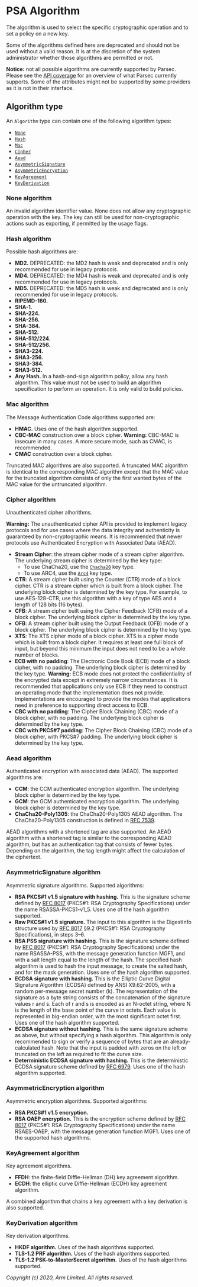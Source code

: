 # PSA Algorithm

The algorithm is used to select the specific cryptographic operation and to set a policy on a new
key.

Some of the algorithms defined here are deprecated and should not be used without a valid reason. It
is at the discretion of the system administrator whether those algorithms are permitted or not.

**Notice:** not all possible algorithms are currently supported by Parsec. Please see the [API
coverage](../../api_coverage.md) for an overview of what Parsec currently supports. Some of the
attributes might not be supported by some providers as it is not in their interface.

## Algorithm type

An `Algorithm` type can contain one of the following algorithm types:

- [`None`](#none-algorithm)
- [`Hash`](#hash-algorithm)
- [`Mac`](#mac-algorithm)
- [`Cipher`](#cipher-algorithm)
- [`Aead`](#aead-algorithm)
- [`AsymmetricSignature`](#asymmetricsignature-algorithm)
- [`AsymmetricEncryption`](#asymmetricencryption-algorithm)
- [`KeyAgreement`](#keyagreement-algorithm)
- [`KeyDerivation`](#keyderivation-algorithm)

### None algorithm

An invalid algorithm identifier value. None does not allow any cryptographic operation with the key.
The key can still be used for non-cryptographic actions such as exporting, if permitted by the usage
flags.

### Hash algorithm

Possible hash algorithms are:

- **MD2.** DEPRECATED: the MD2 hash is weak and deprecated and is only recommended for use in legacy
   protocols.
- **MD4.** DEPRECATED: the MD4 hash is weak and deprecated and is only recommended for use in legacy
   protocols.
- **MD5.** DEPRECATED: the MD5 hash is weak and deprecated and is only recommended for use in legacy
   protocols.
- **RIPEMD-160.**
- **SHA-1.**
- **SHA-224.**
- **SHA-256.**
- **SHA-384.**
- **SHA-512.**
- **SHA-512/224.**
- **SHA-512/256.**
- **SHA3-224.**
- **SHA3-256.**
- **SHA3-384.**
- **SHA3-512.**
- **Any Hash.** In a hash-and-sign algorithm policy, allow any hash algorithm. This value must not
   be used to build an algorithm specification to perform an operation. It is only valid to build
   policies.

### Mac algorithm

The Message Authentication Code algorithms supported are:

- **HMAC.** Uses one of the hash algorithm supported.
- **CBC-MAC** construction over a block cipher. **Warning:** CBC-MAC is insecure in many cases. A
   more secure mode, such as CMAC, is recommended.
- **CMAC** construction over a block cipher.

Truncated MAC algorithms are also supported. A truncated MAC algorithm is identical to the
corresponding MAC algorithm except that the MAC value for the truncated algorithm consists of only
the first wanted bytes of the MAC value for the untruncated algorithm.

### Cipher algorithm

Unauthenticated cipher alhorithms.

**Warning:** The unauthenticated cipher API is provided to implement legacy protocols and for use
cases where the data integrity and authenticity is guaranteed by non-cryptographic means. It is
recommended that newer protocols use Authenticated Encryption with Associated Data (AEAD).

- **Stream Cipher**: the stream cipher mode of a stream cipher algorithm. The underlying stream
   cipher is determined by the key type:
   - To use ChaCha20, use the [`Chacha20`](psa_key_attributes.md#chacha20-type) key type.
   - To use ARC4, use the [`Arc4`](psa_key_attributes.md#arc4-type) key type.
- **CTR**: A stream cipher built using the Counter (CTR) mode of a block cipher. CTR is a stream
   cipher which is built from a block cipher. The underlying block cipher is determined by the key
   type. For example, to use AES-128-CTR, use this algorithm with a key of type AES and a length of
   128 bits (16 bytes).
- **CFB**: A stream cipher built using the Cipher Feedback (CFB) mode of a block cipher. The
   underlying block cipher is determined by the key type.
- **OFB**: A stream cipher built using the Output Feedback (OFB) mode of a block cipher. The
   underlying block cipher is determined by the key type.
- **XTS**: The XTS cipher mode of a block cipher. XTS is a cipher mode which is built from a block
   cipher. It requires at least one full block of input, but beyond this minimum the input does not
   need to be a whole number of blocks.
- **ECB with no padding**: The Electronic Code Book (ECB) mode of a block cipher, with no padding.
   The underlying block cipher is determined by the key type. **Warning:** ECB mode does not protect
   the confidentiality of the encrypted data except in extremely narrow circumstances. It is
   recommended that applications only use ECB if they need to construct an operating mode that the
   implementation does not provide. Implementations are encouraged to provide the modes that
   applications need in preference to supporting direct access to ECB.
- **CBC with no padding**: The Cipher Block Chaining (CBC) mode of a block cipher, with no padding.
   The underlying block cipher is determined by the key type.
- **CBC with PKCS#7 padding**: The Cipher Block Chaining (CBC) mode of a block cipher, with PKCS#7
   padding. The underlying block cipher is determined by the key type.

### Aead algorithm

Authenticated encryption with associated data (AEAD). The supported algorithms are:

- **CCM**: the CCM authenticated encryption algorithm. The underlying block cipher is determined by
   the key type.
- **GCM**: the GCM authenticated encryption algorithm. The underlying block cipher is determined by
   the key type.
- **ChaCha20-Poly1305**: the ChaCha20-Poly1305 AEAD algorithm. The ChaCha20-Poly1305 construction is
   defined in [RFC 7539](https://tools.ietf.org/html/rfc7539.html).

AEAD algorithms with a shortened tag are also supported. An AEAD algorithm with a shortened tag is
similar to the corresponding AEAD algorithm, but has an authentication tag that consists of fewer
bytes. Depending on the algorithm, the tag length might affect the calculation of the ciphertext.

### AsymmetricSignature algorithm

Asymmetric signature algorithms. Supported algorithms:

- **RSA PKCS#1 v1.5 signature with hashing.** This is the signature scheme defined by [RFC
   8017](https://tools.ietf.org/html/rfc8017.html) (PKCS#1: RSA Cryptography Specifications) under
   the name RSASSA-PKCS1-v1_5. Uses one of the hash algorithm supported.
- **Raw PKCS#1 v1.5 signature.** The input to this algorithm is the DigestInfo structure used by
   [RFC 8017](https://tools.ietf.org/html/rfc8017.html) §9.2 (PKCS#1: RSA Cryptography
   Specifications), in steps 3–6.
- **RSA PSS signature with hashing.** This is the signature scheme defined by [RFC
   8017](https://tools.ietf.org/html/rfc8017.html) (PKCS#1: RSA Cryptography Specifications) under
   the name RSASSA-PSS, with the message generation function MGF1, and with a salt length equal to
   the length of the hash. The specified hash algorithm is used to hash the input message, to create
   the salted hash, and for the mask generation. Uses one of the hash algorithm supported.
- **ECDSA signature with hashing.** This is the Elliptic Curve Digital Signature Algorithm (ECDSA)
   defined by ANSI X9.62-2005, with a random per-message secret number (k). The representation of
   the signature as a byte string consists of the concatenation of the signature values r and s.
   Each of r and s is encoded as an N-octet string, where N is the length of the base point of the
   curve in octets. Each value is represented in big-endian order, with the most significant octet
   first. Uses one of the hash algorithm supported.
- **ECDSA signature without hashing.** This is the same signature scheme as above, but without
   specifying a hash algorithm. This algorithm is only recommended to sign or verify a sequence of
   bytes that are an already-calculated hash. Note that the input is padded with zeros on the left
   or truncated on the left as required to fit the curve size.
- **Deterministic ECDSA signature with hashing.** This is the deterministic ECDSA signature scheme
   defined by [RFC 6979](https://tools.ietf.org/html/rfc6979.html). Uses one of the hash algorithm
   supported.

### AsymmetricEncryption algorithm

Asymmetric encryption algorithms. Supported algorithms:

- **RSA PKCS#1 v1.5 encryption.**
- **RSA OAEP encryption.** This is the encryption scheme defined by [RFC
   8017](https://tools.ietf.org/html/rfc6979.html) (PKCS#1: RSA Cryptography Specifications) under
   the name RSAES-OAEP, with the message generation function MGF1. Uses one of the supported hash
   algorithms.

### KeyAgreement algorithm

Key agreement algorithms.

- **FFDH**: the finite-field Diffie-Hellman (DH) key agreement algorithm.
- **ECDH**: the elliptic curve Diffie-Hellman (ECDH) key agreement algorithm.

A combined algorithm that chains a key agreement with a key derivation is also supported.

### KeyDerivation algorithm

Key derivation algorithms.

- **HKDF algorithm.** Uses of the hash algorithms supported.
- **TLS-1.2 PRF algorithm.** Uses of the hash algorithms supported.
- **TLS-1.2 PSK-to-MasterSecret algorithm.** Uses of the hash algorithms supported.

*Copyright (c) 2020, Arm Limited. All rights reserved.*

